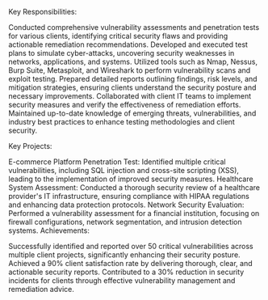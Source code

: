Key Responsibilities:

Conducted comprehensive vulnerability assessments and penetration tests for various clients, identifying critical security flaws and providing actionable remediation recommendations.
Developed and executed test plans to simulate cyber-attacks, uncovering security weaknesses in networks, applications, and systems.
Utilized tools such as Nmap, Nessus, Burp Suite, Metasploit, and Wireshark to perform vulnerability scans and exploit testing.
Prepared detailed reports outlining findings, risk levels, and mitigation strategies, ensuring clients understand the security posture and necessary improvements.
Collaborated with client IT teams to implement security measures and verify the effectiveness of remediation efforts.
Maintained up-to-date knowledge of emerging threats, vulnerabilities, and industry best practices to enhance testing methodologies and client security.

Key Projects:

E-commerce Platform Penetration Test: Identified multiple critical vulnerabilities, including SQL injection and cross-site scripting (XSS), leading to the implementation of improved security measures.
Healthcare System Assessment: Conducted a thorough security review of a healthcare provider's IT infrastructure, ensuring compliance with HIPAA regulations and enhancing data protection protocols.
Network Security Evaluation: Performed a vulnerability assessment for a financial institution, focusing on firewall configurations, network segmentation, and intrusion detection systems.
Achievements:

Successfully identified and reported over 50 critical vulnerabilities across multiple client projects, significantly enhancing their security posture.
Achieved a 90% client satisfaction rate by delivering thorough, clear, and actionable security reports.
Contributed to a 30% reduction in security incidents for clients through effective vulnerability management and remediation advice.

